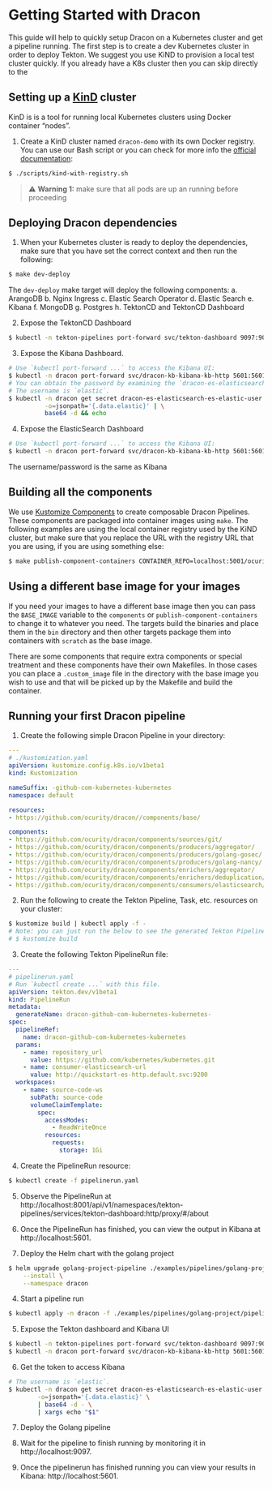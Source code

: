 # Getting Started with Dracon 

This guide will help to quickly setup Dracon on a Kubernetes cluster and get a pipeline running.
The first step is to create a dev Kubernetes cluster in order to deploy Tekton. We suggest you use
KiND to provision a local test cluster quickly. If you already have a K8s cluster then you can skip
directly to the 

## Setting up a [KinD](https://kind.sigs.k8s.io/) cluster

KinD is is a tool for running local Kubernetes clusters using Docker container “nodes”.

1. Create a KinD cluster named `dracon-demo` with its own Docker registry. You can use our Bash 
   script or you can check for more info the 
[official documentation](https://kind.sigs.k8s.io/docs/user/quick-start/#creating-a-cluster):

```bash
$ ./scripts/kind-with-registry.sh
```

> :warning: **Warning 1:** make sure that all pods are up an running before proceeding

## Deploying Dracon dependencies

1. When your Kubernetes cluster is ready to deploy the dependencies, make sure that you have set
   the correct context and then run the following:

```bash
$ make dev-deploy
```

The `dev-deploy` make target will deploy the following components:
a. ArangoDB
b. Nginx Ingress
c. Elastic Search Operator
d. Elastic Search
e. Kibana
f. MongoDB
g. Postgres
h. TektonCD and TektonCD Dashboard

2. Expose the TektonCD Dashboard

```bash
$ kubectl -n tekton-pipelines port-forward svc/tekton-dashboard 9097:9097
```

3. Expose the Kibana Dashboard.

```bash
# Use `kubectl port-forward ...` to access the Kibana UI:
$ kubectl -n dracon port-forward svc/dracon-kb-kibana-kb-http 5601:5601
# You can obtain the password by examining the `dracon-es-elasticsearch-es-elastic-user` secret:
# The username is `elastic`.
$ kubectl -n dracon get secret dracon-es-elasticsearch-es-elastic-user \
          -o=jsonpath='{.data.elastic}' | \
          base64 -d && echo
```

4. Expose the ElasticSearch Dashboard

```bash
# Use `kubectl port-forward ...` to access the Kibana UI:
$ kubectl -n dracon port-forward svc/dracon-kb-kibana-kb-http 5601:5601
```

The username/password is the same as Kibana

## Building all the components

We use [Kustomize Components](https://github.com/kubernetes-sigs/kustomize/blob/master/examples/components.md)
to create composable Dracon Pipelines. These components are packaged into container images using
`make`. The following examples are using the local container registry used by the KiND cluster, but
make sure that you replace the URL with the registry URL that you are using, if you are using
something else:

```bash
$ make publish-component-containers CONTAINER_REPO=localhost:5001/ocurity/dracon
```

## Using a different base image for your images

If you need your images to have a different base image then you can pass the `BASE_IMAGE` variable
to the `components` or `publish-component-containers` to change it to whatever you need. The targets
build the binaries and place them in the `bin` directory and then other targets package them into
containers with `scratch` as the base image.

There are some components that require extra components or special treatment and these components
have their own Makefiles. In those cases you can place a `.custom_image` file in the directory
with the base image you wish to use and that will be picked up by the Makefile and build the
container.

## Running your first Dracon pipeline

1. Create the following simple Dracon Pipeline in your directory:

  ```yaml
  ---
  # ./kustomization.yaml
  apiVersion: kustomize.config.k8s.io/v1beta1
  kind: Kustomization

  nameSuffix: -github-com-kubernetes-kubernetes
  namespace: default

  resources:
  - https://github.com/ocurity/dracon//components/base/

  components:
  - https://github.com/ocurity/dracon/components/sources/git/
  - https://github.com/ocurity/dracon/components/producers/aggregator/
  - https://github.com/ocurity/dracon/components/producers/golang-gosec/
  - https://github.com/ocurity/dracon/components/producers/golang-nancy/
  - https://github.com/ocurity/dracon/components/enrichers/aggregator/
  - https://github.com/ocurity/dracon/components/enrichers/deduplication/
  - https://github.com/ocurity/dracon/components/consumers/elasticsearch/
  ```

2. Run the following to create the Tekton Pipeline, Task, etc. resources on your cluster:

```bash
$ kustomize build | kubectl apply -f -
# Note: you can just run the below to see the generated Tekton Pipeline resources
# $ kustomize build
```

3. Create the following Tekton PipelineRun file:

```yaml
---
# pipelinerun.yaml
# Run `kubectl create ...` with this file.
apiVersion: tekton.dev/v1beta1
kind: PipelineRun
metadata:
  generateName: dracon-github-com-kubernetes-kubernetes-
spec:
  pipelineRef:
    name: dracon-github-com-kubernetes-kubernetes
  params:
    - name: repository_url
      value: https://github.com/kubernetes/kubernetes.git
    - name: consumer-elasticsearch-url
      value: http://quickstart-es-http.default.svc:9200
  workspaces:
    - name: source-code-ws
      subPath: source-code
      volumeClaimTemplate:
        spec:
          accessModes:
            - ReadWriteOnce
          resources:
            requests:
              storage: 1Gi
```

4. Create the PipelineRun resource:

```bash
$ kubectl create -f pipelinerun.yaml
```

5. Observe the PipelineRun at http://localhost:8001/api/v1/namespaces/tekton-pipelines/services/tekton-dashboard:http/proxy/#/about

6. Once the PipelineRun has finished, you can view the output in Kibana at http://localhost:5601.





3. Deploy the Helm chart with the golang project

```bash
$ helm upgrade golang-project-pipeline ./examples/pipelines/golang-project/ \
    --install \
    --namespace dracon
```

4. Start a pipeline run

```bash
$ kubectl apply -n dracon -f ./examples/pipelines/golang-project/pipelinerun/pipelinerun.yaml
```

5. Expose the Tekton dashboard and Kibana UI

```bash
$ kubectl -n tekton-pipelines port-forward svc/tekton-dashboard 9097:9097
$ kubectl -n dracon port-forward svc/dracon-kb-kibana-kb-http 5601:5601
```

6. Get the token to access Kibana

```bash
# The username is `elastic`.
$ kubectl -n dracon get secret dracon-es-elasticsearch-es-elastic-user \
        -o=jsonpath='{.data.elastic}' \
        | base64 -d - \
        | xargs echo "$1"
```

7. Deploy the Golang pipeline



8. Wait for the pipeline to finish running by monitoring it in http://localhost:9097.

9.  Once the pipelinerun has finished running you can view your results in Kibana: http://localhost:5601.
